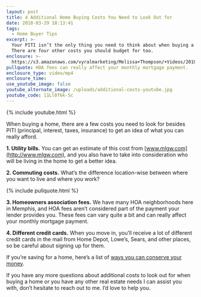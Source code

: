 ```yaml
---
layout: post
title: 4 Additional Home Buying Costs You Need to Look Out for
date: 2018-03-29 18:13:41
tags:
  - Home Buyer Tips
excerpt: >-
  Your PITI isn’t the only thing you need to think about when buying a home.
  There are four other costs you should budget for too.
enclosure: >-
  https://s3.amazonaws.com/vyralmarketing/Melissa+Thompson/+Videos/2018/March/Memphis+Real+Estate+Agent-+4+Additional+Home+Buying+Costs+You+Need+to+Look+Out+for.mp4
pullquote: HOA fees can really affect your monthly mortgage payment.
enclosure_type: video/mp4
enclosure_time:
use_youtube_image: false
youtube_alternate_image: /uploads/additional-costs-youtube.jpg
youtube_code: 11Ll0f6k-Sc
---
```


{% include youtube.html %}

When buying a home, there are a few costs you need to look for besides PITI (principal, interest, taxes, insurance) to get an idea of what you can really afford.

**1. Utility bills.** You can get an estimate of this cost from [www.mlgw.com](http://www.mlgw.com), and you also have to take into consideration who will be living in the home to get a better idea.

**2. Commuting costs.** What’s the difference location-wise between where you want to live and where you work?

{% include pullquote.html %}

**3. Homeowners association fees.** We have many HOA neighborhoods here in Memphis, and HOA fees aren’t considered part of the payment your lender provides you. These fees can vary quite a bit and can really affect your monthly mortgage payment.

**4. Different credit cards.** When you move in, you’ll receive a lot of different credit cards in the mail from Home Depot, Lowe’s, Sears, and other places, so be careful about signing up for them.

If you’re saving for a home, here’s a list of [ways you can conserve your money](https://s3.amazonaws.com/vyralmarketing/Melissa+Thompson/Blog+Attachments/Screen+Shot+2018-03-02+at+12.35.38+PM.png).

If you have any more questions about additional costs to look out for when buying a home or you have any other real estate needs I can assist you with, don’t hesitate to reach out to me. I’d love to help you.